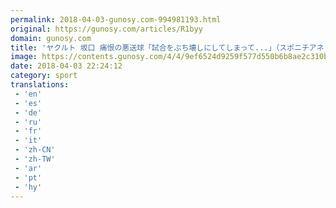 ```yaml
---
permalink: 2018-04-03-gunosy.com-994981193.html
original: https://gunosy.com/articles/R1byy
domain: gunosy.com
title: 'ヤクルト 坂口 痛恨の悪送球「試合をぶち壊しにしてしまって...」（スポニチアネックス） - グノシー'
image: https://contents.gunosy.com/4/4/9ef6524d9259f577d550b6b8ae2c310b_content.jpg
date: 2018-04-03 22:24:12
category: sport
translations: 
 - 'en'
 - 'es'
 - 'de'
 - 'ru'
 - 'fr'
 - 'it'
 - 'zh-CN'
 - 'zh-TW'
 - 'ar'
 - 'pt'
 - 'hy'
---
```


